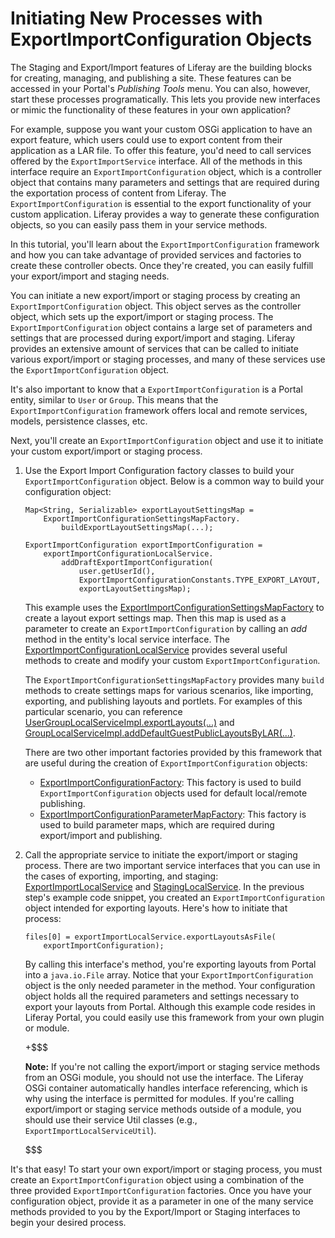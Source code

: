 # Initiating New Processes with ExportImportConfiguration Objects

The Staging and Export/Import features of Liferay are the building blocks for
creating, managing, and publishing a site. These features can be accessed in
your Portal's *Publishing Tools* menu. You can also, however, start these
processes programatically. This lets you provide new interfaces or mimic the
functionality of these features in your own application?

For example, suppose you want your custom OSGi application to have an export
feature, which users could use to export content from their application as a LAR
file. To offer this feature, you'd need to call services offered by the
`ExportImportService` interface. All of the methods in this interface require an
`ExportImportConfiguration` object, which is a controller object that contains
many parameters and settings that are required during the exportation process of
content from Liferay. The `ExportImportConfiguration` is essential to the export
functionality of your custom application. Liferay provides a way to generate
these configuration objects, so you can easily pass them in your service
methods.

In this tutorial, you'll learn about the `ExportImportConfiguration` framework
and how you can take advantage of provided services and factories to create
these controller obects. Once they're created, you can easily fulfill your
export/import and staging needs.

You can initiate a new export/import or staging process by creating an
`ExportImportConfiguration` object. This object serves as the controller object,
which sets up the export/import or staging process. The
`ExportImportConfiguration` object contains a large set of parameters and
settings that are processed during export/import and staging. Liferay provides
an extensive amount of services that can be called to initiate various
export/import or staging processes, and many of these services use the
`ExportImportConfiguration` object.

It's also important to know that a `ExportImportConfiguration` is a Portal
entity, similar to `User` or `Group`. This means that the
`ExportImportConfiguration` framework offers local and remote services, models,
persistence classes, etc.

Next, you'll create an `ExportImportConfiguration` object and use it to initiate
your custom export/import or staging process.

1.  Use the Export Import Configuration factory classes to build your
    `ExportImportConfiguration` object. Below is a common way to build your
    configuration object:

        Map<String, Serializable> exportLayoutSettingsMap =
            ExportImportConfigurationSettingsMapFactory.
                buildExportLayoutSettingsMap(...);

        ExportImportConfiguration exportImportConfiguration =
            exportImportConfigurationLocalService.
                addDraftExportImportConfiguration(
                    user.getUserId(),
                    ExportImportConfigurationConstants.TYPE_EXPORT_LAYOUT,
                    exportLayoutSettingsMap);

    This example uses the
    [ExportImportConfigurationSettingsMapFactory](https://github.com/liferay/liferay-portal/blob/master/portal-service/src/com/liferay/portlet/exportimport/configuration/ExportImportConfigurationSettingsMapFactory.java)
    to create a layout export settings map. Then this map is used as a parameter
    to create an `ExportImportConfiguration` by calling an *add* method in the
    entity's local service interface. The
    [ExportImportConfigurationLocalService](https://github.com/liferay/liferay-portal/blob/master/portal-service/src/com/liferay/portlet/exportimport/service/ExportImportConfigurationLocalService.java)
    provides several useful methods to create and modify your custom
    `ExportImportConfiguration`.

    The `ExportImportConfigurationSettingsMapFactory` provides many `build`
    methods to create settings maps for various scenarios, like importing,
    exporting, and publishing layouts and portlets. For examples of this
    particular scenario, you can reference
    [UserGroupLocalServiceImpl.exportLayouts(...)](https://github.com/liferay/liferay-portal/blob/master/portal-impl/src/com/liferay/portal/service/impl/UserGroupLocalServiceImpl.java)
    and [GroupLocalServiceImpl.addDefaultGuestPublicLayoutsByLAR(...)](https://github.com/liferay/liferay-portal/blob/master/portal-impl/src/com/liferay/portal/service/impl/GroupLocalServiceImpl.java).

    There are two other important factories provided by this framework that are
    useful during the creation of `ExportImportConfiguration` objects:

    - [ExportImportConfigurationFactory](https://github.com/liferay/liferay-portal/blob/master/portal-service/src/com/liferay/portlet/exportimport/configuration/ExportImportConfigurationFactory.java):
      This factory is used to build `ExportImportConfiguration` objects used
      for default local/remote publishing.
    - [ExportImportConfigurationParameterMapFactory](https://github.com/liferay/liferay-portal/blob/master/portal-service/src/com/liferay/portlet/exportimport/configuration/ExportImportConfigurationParameterMapFactory.java):
      This factory is used to build parameter maps, which are required during
      export/import and publishing.

2.  Call the appropriate service to initiate the export/import or staging
    process. There are two important service interfaces that you can use in the
    cases of exporting, importing, and staging:
    [ExportImportLocalService](https://github.com/liferay/liferay-portal/blob/master/portal-service/src/com/liferay/portlet/exportimport/service/ExportImportLocalService.java)
    and
    [StagingLocalService](https://github.com/liferay/liferay-portal/blob/master/portal-service/src/com/liferay/portlet/exportimport/service/StagingLocalService.java).
    In the previous step's example code snippet, you created an
    `ExportImportConfiguration` object intended for exporting layouts. Here's
    how to initiate that process: 

        files[0] = exportImportLocalService.exportLayoutsAsFile(
            exportImportConfiguration);

    By calling this interface's method, you're exporting layouts from Portal
    into a `java.io.File` array. Notice that your `ExportImportConfiguration`
    object is the only needed parameter in the method. Your configuration object
    holds all the required parameters and settings necessary to export your
    layouts from Portal. Although this example code resides in Liferay Portal,
    you could easily use this framework from your own plugin or module.

    +$$$

    **Note:** If you're not calling the export/import or staging service methods
    from an OSGi module, you should not use the interface. The Liferay
    OSGi container automatically handles interface referencing, which is why
    using the interface is permitted for modules. If you're calling
    export/import or staging service methods outside of a module, you should use
    their service Util classes (e.g., `ExportImportLocalServiceUtil`).

    $$$

It's that easy! To start your own export/import or staging process, you must
create an `ExportImportConfiguration` object using a combination of the three
provided `ExportImportConfiguration` factories. Once you have your configuration
object, provide it as a parameter in one of the many service methods provided to
you by the Export/Import or Staging interfaces to begin your desired process.
